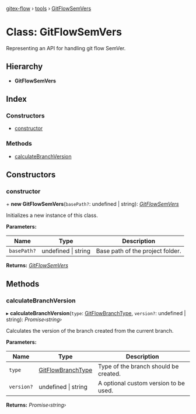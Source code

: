 [gitex-flow](../README.md) › [tools](../modules/tools.md) › [GitFlowSemVers](tools.gitflowsemvers.md)

# Class: GitFlowSemVers

Representing an API for handling git flow SemVer.

## Hierarchy

* **GitFlowSemVers**

## Index

### Constructors

* [constructor](tools.gitflowsemvers.md#constructor)

### Methods

* [calculateBranchVersion](tools.gitflowsemvers.md#calculatebranchversion)

## Constructors

###  constructor

\+ **new GitFlowSemVers**(`basePath?`: undefined | string): *[GitFlowSemVers](tools.gitflowsemvers.md)*

Initializes a new instance of this class.

**Parameters:**

Name | Type | Description |
------ | ------ | ------ |
`basePath?` | undefined &#124; string | Base path of the project folder.  |

**Returns:** *[GitFlowSemVers](tools.gitflowsemvers.md)*

## Methods

###  calculateBranchVersion

▸ **calculateBranchVersion**(`type`: [GitFlowBranchType](../modules/api.md#gitflowbranchtype), `version?`: undefined | string): *Promise‹string›*

Calculates the version of the branch created from the current branch.

**Parameters:**

Name | Type | Description |
------ | ------ | ------ |
`type` | [GitFlowBranchType](../modules/api.md#gitflowbranchtype) | Type of the branch should be created. |
`version?` | undefined &#124; string | A optional custom version to be used.  |

**Returns:** *Promise‹string›*
